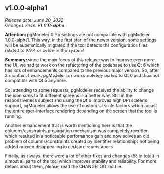 v1.0.0-alpha1
------

<em>Release date: June 20, 2022</em><br/>
<em>Changes since: <strong>v1.0.0-alpha</strong></em><br/>

<strong>Attention:</strong> pgModeler 0.9.x settings are not compatible with pgModeler 1.0.0-alpha1. This way, in the first start of the newer version, some settings will be automatically migrated if the tool detects the configuration files related to 0.9.4 or below in the system! <br/>

<strong>Summary:</strong> since the main focus of this release was to improve even more the UI, we had to work on the refactoring of the codebase to use Qt 6 which has lots of enhancements compared to the previous major version. So, after 2 months of work, pgModeler is now completely ported to Qt 6 and thus not compatible with Qt 5 anymore. <br/>

So, attending to some requests, pgModeler received the ability to change the icon sizes to fit different screens in a better way. Still in the responsiveness subject and using the Qt 6 improved high DPI screens support, pgModeler allows the use of custom UI scale factors which adjust the entire user-interface rendering depending on the screen that the tool is running. <br/>

Another enhancement that is worth mentioning here is that the columns/constraints propagation mechanism was completely rewritten which resulted in a noticeable performance gain and now solves an old problem of columns/constraints created by identifier relationships not being added or even disappearing in certain circumstances. <br/>

Finally, as always, there were a lot of other fixes and changes (56 in total) in almost all parts of the tool which improves stability and reliability. For more details about them, please, read the CHANGELOG.md file. <br/>
